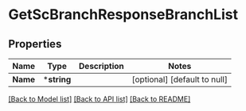 # GetScBranchResponseBranchList

## Properties
Name | Type | Description | Notes
------------ | ------------- | ------------- | -------------
**Name** | ***string** |  | [optional] [default to null]

[[Back to Model list]](../README.md#documentation-for-models) [[Back to API list]](../README.md#documentation-for-api-endpoints) [[Back to README]](../README.md)


